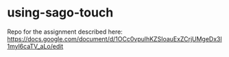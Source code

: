 # using-sago-touch
Repo for the assignment described here: https://docs.google.com/document/d/1OCc0vpulhKZSIoauExZCrjUMgeDx3l1myl6caTV_aLo/edit
